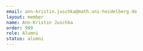 ```yaml
---
email: ann-kristin.juschka@math.uni-heidelberg.de
layout: member
name: Ann-Kristin Juschka
order: 999
role: Alumni
status: alumni
---
```



